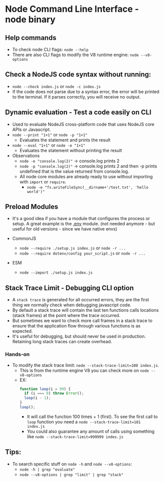 # Node Command Line Interface - node binary

## Help commands

- To check node CLI flags: `node --help`
- There are also CLI flags to modify the V8 runtime engine: `node --v8-options`

## Check a NodeJS code syntax without running:

- `node --check index.js` or `node -c index.js`
- If the code does not parse due to a syntax error, the error will be printed to the terminal. If it parses correctly, you will receive no output.

## Dynamic evaluation - Test a code easily on CLI

- Used to evaluate NodeJS cross-platform code that uses NodeJS core APIs or Javascript.
- `node --print "1+1"` or `node -p "1+1"`
  - Evaluates the statement and prints the result
- `node --eval "1+1"` or `node -e "1+1"`
  - Evaluates the statement without printing the result
- Observations
  - `node -e "console.log(2)"` -> console.log prints 2
  - `node -p "console.log(2)"` -> console.log prints 2 and then -p prints undefined that is the value returned from console.log.
  - All node core modules are already ready to use without importing with `import` or `require`.
    - `node -e "fs.writeFileSync(__dirname+'/test.txt', 'hello world')"`

## Preload Modules

- It's a good idea if you have a module that configures the process or setup. A great example is the [.env](https://www.npmjs.com/package/dotenv) module. (not needed anymore - but useful for old versions - since we have native envs)

- CommonJS
  - `node --require ./setup.js index.js` or `node -r ...`
  - `node --require dotenv/config your_script.js` or `node -r ...`
- ESM
  - `node --import ./setup.js index.js`

## Stack Trace Limit - Debugging CLI option

- A `stack trace` is generated for all occurred errors, they are the first thing we normally check when debugging javascript code.
- By default a stack trace will contain the last ten functions calls locations (stack frames) at the point where the trace occurred.
- But sometimes we want to check more call frames in a stack trace to ensure that the application flow through various functions is as expected.
- It's useful for debugging, but should never be used in production. Retaining long stack traces can create overhead.

### Hands-on

- To modify the stack trace limit: `node --stack-trace-limit=100 index.js`.
  - This is from the runtime engine V8 you can check more on `node --v8-options`
  - EX:
    ```javascript
    function loop(i = 99) {
      if (i === 0) throw Error();
      loop(i - 1);
    }
    loop();
    ```
    - It will call the function 100 times + 1 (first). To see the first call to `loop` function you need a `node --stack-trace-limit=101 index.js`
    - You could also guarantee any amount of calls using something like `node --stack-trace-limit=999999 index.js`

## Tips:

- To search specific stuff on `node -h` and `node --v8-options`:
  - `node -h | grep "evaluate"`
  - `node --v8-options | grep "limit" | grep "stack"`
